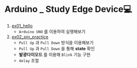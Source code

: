 # Arduino _ Study Edge Device💻

1. [ex01_hello](./ex01_hello/)
   - `Arduino UNO` 를 이용하여 실행해보기
2. [ex02_pin_practice](./ex02_pin_practice/)
   - `Pull Up` 과 `Pull Down` 방식을 이용해보기
   - `Pull Up` 과 `Pull Down` 을 통해 **state** 확인
   - **발광다이오드** 를 이용해 `Blink` 기능 구현
   - `delay` 조절